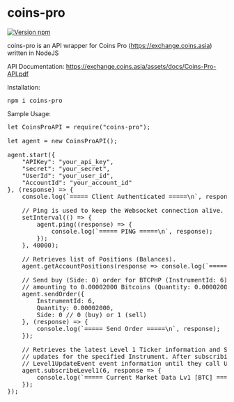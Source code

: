 # coins-pro

[![Version npm](https://img.shields.io/badge/npm-v1.0.0-blue?logo=npm)](https://www.npmjs.com/package/coins-pro)

coins-pro is an API wrapper for Coins Pro (https://exchange.coins.asia) written in NodeJS

API Documentation: https://exchange.coins.asia/assets/docs/Coins-Pro-API.pdf

Installation:

<pre>
npm i coins-pro
</pre>

Sample Usage:

<pre>
let CoinsProAPI = require("coins-pro");

let agent = new CoinsProAPI();

agent.start({
    "APIKey": "your_api_key",
    "secret": "your_secret",
    "UserId": "your_user_id",
    "AccountId": "your_account_id"
}, (response) => {
    console.log(`===== Client Authenticated =====\n`, response);

    // Ping is used to keep the Websocket connection alive.
    setInterval(() => {
        agent.ping((response) => {
            console.log(`===== PING =====\n`, response);
        });
    }, 40000);

    // Retrieves list of Positions (Balances).
    agent.getAccountPositions(response => console.log(`===== Account Positions =====\n`, response));

    // Send buy (Side: 0) order for BTCPHP (InstrumentId: 6) 
    // amounting to 0.00002000 Bitcoins (Quantity: 0.00002000).
    agent.sendOrder({
        InstrumentId: 6,
        Quantity: 0.00002000,
        Side: 0 // 0 (buy) or 1 (sell)
    }, (response) => {
        console.log(`===== Send Order =====\n`, response);
    });

    // Retrieves the latest Level 1 Ticker information and Subscribes the user to Level 1 Market Data
    // updates for the specified Instrument. After subscribing, the user will receive periodic
    // Level1UpdateEvent event information until they call UnsubscribeLevel1.
    agent.subscribeLevel1(6, response => { 
        console.log(`===== Current Market Data Lv1 [BTC] =====\n`, response) 
    });
});
</pre>
